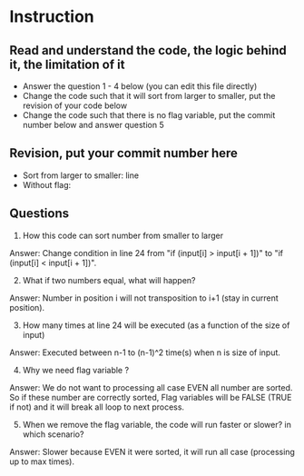 ﻿# Instruction

## Read and understand the code, the logic behind it, the limitation of it
* Answer the question 1 - 4 below (you can edit this file directly)
* Change the code such that it will sort from larger to smaller, put the revision of your code below
* Change the code such that there is no flag variable, put the commit number below and answer question 5 


## Revision, put your commit number here
* Sort from larger to smaller: line
* Without flag:

## Questions
1. How this code can sort number from smaller to larger
 
Answer: Change condition in line 24 from "if (input[i] > input[i + 1])" to "if (input[i] < input[i + 1])".

2. What if two numbers equal, what will happen? 

Answer: Number in position i will not transposition to i+1 (stay in current position).

3. How many times at line 24 will be executed (as a function of the size of input) 

Answer: Executed between  n-1 to (n-1)^2 time(s) when n is size of input.

4. Why we need flag variable ? 

Answer: We do not want to processing all case EVEN all number are sorted. So if these number are correctly sorted, Flag variables will be FALSE (TRUE if not) and it will break all loop to next process.

5. When we remove the flag variable, the code will run faster or slower? in which scenario? 

Answer: Slower because EVEN it were sorted, it will run all case (processing up to max times).
